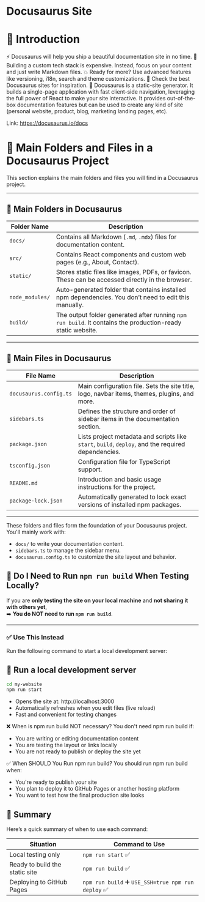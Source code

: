 # Docusaurus Site

# 📁 Introduction
⚡️ Docusaurus will help you ship a beautiful documentation site in no time.
💸 Building a custom tech stack is expensive. Instead, focus on your content and just write Markdown files.
💥 Ready for more? Use advanced features like versioning, i18n, search and theme customizations.
💅 Check the best Docusaurus sites for inspiration.
🧐 Docusaurus is a static-site generator. It builds a single-page application with fast client-side navigation, leveraging the full power of React to make your site interactive. It provides out-of-the-box documentation features but can be used to create any kind of site (personal website, product, blog, marketing landing pages, etc).

Link: https://docusaurus.io/docs

# 📁 Main Folders and Files in a Docusaurus Project

This section explains the main folders and files you will find in a Docusaurus project.

---

## 📁 Main Folders in Docusaurus

| Folder Name     | Description |
|-----------------|-------------|
| `docs/`         | Contains all Markdown (`.md`, `.mdx`) files for documentation content. |
| `src/`          | Contains React components and custom web pages (e.g., About, Contact). |
| `static/`       | Stores static files like images, PDFs, or favicon. These can be accessed directly in the browser. |
| `node_modules/` | Auto-generated folder that contains installed npm dependencies. You don’t need to edit this manually. |
| `build/`        | The output folder generated after running `npm run build`. It contains the production-ready static website. |

---

## 📄 Main Files in Docusaurus

| File Name              | Description |
|------------------------|-------------|
| `docusaurus.config.ts` | Main configuration file. Sets the site title, logo, navbar items, themes, plugins, and more. |
| `sidebars.ts`          | Defines the structure and order of sidebar items in the documentation section. |
| `package.json`         | Lists project metadata and scripts like `start`, `build`, `deploy`, and the required dependencies. |
| `tsconfig.json`        | Configuration file for TypeScript support. |
| `README.md`            | Introduction and basic usage instructions for the project. |
| `package-lock.json`    | Automatically generated to lock exact versions of installed npm packages. |

---

These folders and files form the foundation of your Docusaurus project. You'll mainly work with:

- `docs/` to write your documentation content.
- `sidebars.ts` to manage the sidebar menu.
- `docusaurus.config.ts` to customize the site layout and behavior.


## 🧪 Do I Need to Run `npm run build` When Testing Locally?

If you are **only testing the site on your local machine** and **not sharing it with others yet**,  
➡️ **You do NOT need to run `npm run build`**.

---
### ✅ Use This Instead
Run the following command to start a local development server:


## 🚀 Run a local development server

```bash
cd my-website
npm run start
```
- Opens the site at: http://localhost:3000
- Automatically refreshes when you edit files (live reload)
- Fast and convenient for testing changes

❌ When is npm run build NOT necessary?
You don't need npm run build if:
- You are writing or editing documentation content
- You are testing the layout or links locally
- You are not ready to publish or deploy the site yet

✅ When SHOULD You Run npm run build?
You should run npm run build when:
- You're ready to publish your site
- You plan to deploy it to GitHub Pages or another hosting platform
- You want to test how the final production site looks

## 🚀 Summary
Here’s a quick summary of when to use each command:

| **Situation**                    | **Command to Use**                                      |
|----------------------------------|---------------------------------------------------------|
| Local testing only               | `npm run start` ✅                                      |
| Ready to build the static site   | `npm run build` ✅                                      |
| Deploying to GitHub Pages        | `npm run build` ➕ `USE_SSH=true npm run deploy` ✅    |